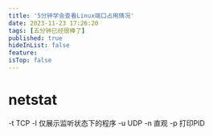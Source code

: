 ```yaml
---
title: '5分钟学会查看Linux端口占用情况'
date: 2023-11-23 17:26:20
tags: [五分钟已经很棒了]
published: true
hideInList: false
feature: 
isTop: false
---
```

# netstat
-t TCP
-l 仅展示监听状态下的程序
-u UDP
-n 直观
-p 打印PID 
